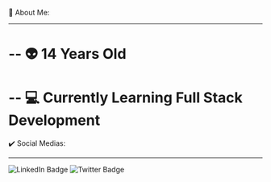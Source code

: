 🌌 About Me:
<hr>
<h1>-- 👽 14 Years Old </h1>
<h1>-- 💻 Currently Learning Full Stack Development </h1>
✔️ Social Medias:
<hr>
<div id="badges">
  <img src="https://img.shields.io/badge/Facebook-blue?style=for-the-badge&logo=linkedin&logoColor=white" alt="LinkedIn Badge"/>
  <img src="https://img.shields.io/badge/Twitter-blue?style=for-the-badge&logo=twitter&logoColor=white" alt="Twitter Badge"/>
</div>
